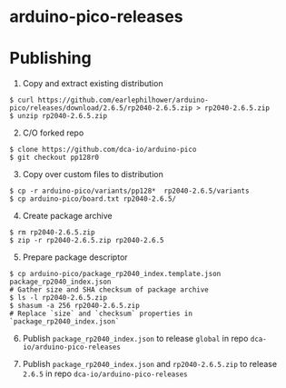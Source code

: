 # arduino-pico-releases

# Publishing

1. Copy and extract existing distribution
```
$ curl https://github.com/earlephilhower/arduino-pico/releases/download/2.6.5/rp2040-2.6.5.zip > rp2040-2.6.5.zip
$ unzip rp2040-2.6.5.zip
```

2. C/O forked repo
```
$ clone https://github.com/dca-io/arduino-pico
$ git checkout pp128r0
```

3. Copy over custom files to distribution
```
$ cp -r arduino-pico/variants/pp128*  rp2040-2.6.5/variants
$ cp arduino-pico/board.txt rp2040-2.6.5/
```

4. Create package archive
```
$ rm rp2040-2.6.5.zip
$ zip -r rp2040-2.6.5.zip rp2040-2.6.5
```

5. Prepare package descriptor
```
$ cp arduino-pico/package_rp2040_index.template.json package_rp2040_index.json
# Gather size and SHA checksum of package archive
$ ls -l rp2040-2.6.5.zip
$ shasum -a 256 rp2040-2.6.5.zip
# Replace `size` and `checksum` properties in `package_rp2040_index.json`
```

6. Publish `package_rp2040_index.json` to release `global` in repo `dca-io/arduino-pico-releases`

7. Publish `package_rp2040_index.json` and `rp2040-2.6.5.zip` to release `2.6.5` in repo `dca-io/arduino-pico-releases`
